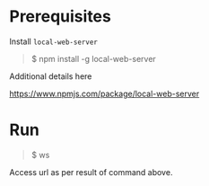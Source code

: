 # Prerequisites

Install `local-web-server`
> $ npm install -g local-web-server

Additional details here

https://www.npmjs.com/package/local-web-server

# Run
> $ ws

Access url as per result of command above.
